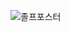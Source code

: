 ![졸프포스터](https://github.com/2022-2-Graduation-Project/.github/assets/53266682/a0ed4903-b3b6-459e-a3f6-76925f81cecf)
